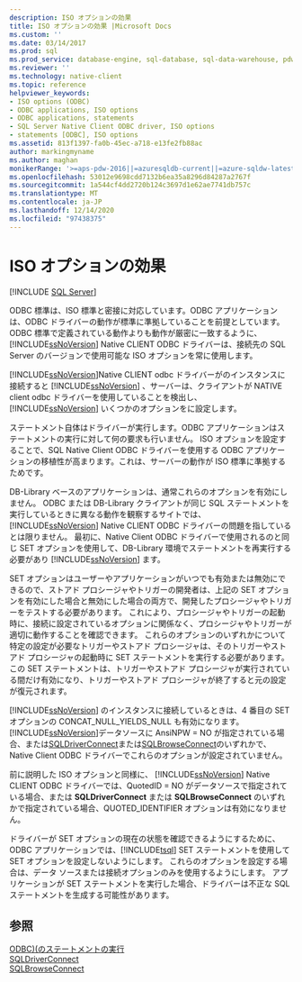 ```yaml
---
description: ISO オプションの効果
title: ISO オプションの効果 |Microsoft Docs
ms.custom: ''
ms.date: 03/14/2017
ms.prod: sql
ms.prod_service: database-engine, sql-database, sql-data-warehouse, pdw
ms.reviewer: ''
ms.technology: native-client
ms.topic: reference
helpviewer_keywords:
- ISO options (ODBC)
- ODBC applications, ISO options
- ODBC applications, statements
- SQL Server Native Client ODBC driver, ISO options
- statements [ODBC], ISO options
ms.assetid: 813f1397-fa0b-45ec-a718-e13fe2fb88ac
author: markingmyname
ms.author: maghan
monikerRange: '>=aps-pdw-2016||=azuresqldb-current||=azure-sqldw-latest||>=sql-server-2016||>=sql-server-linux-2017||=azuresqldb-mi-current'
ms.openlocfilehash: 53012e9698cdd7132b6ea35a8296d84287a2767f
ms.sourcegitcommit: 1a544cf4dd2720b124c3697d1e62ae7741db757c
ms.translationtype: MT
ms.contentlocale: ja-JP
ms.lasthandoff: 12/14/2020
ms.locfileid: "97438375"
---
```

# <a name="effects-of-iso-options"></a>ISO オプションの効果
[!INCLUDE [SQL Server](../../../includes/applies-to-version/sql-asdb-asdbmi-asa-pdw.md)]

  ODBC 標準は、ISO 標準と密接に対応しています。ODBC アプリケーションは、ODBC ドライバーの動作が標準に準拠していることを前提としています。 ODBC 標準で定義されている動作よりも動作が厳密に一致するように、 [!INCLUDE[ssNoVersion](../../../includes/ssnoversion-md.md)] Native CLIENT ODBC ドライバーは、接続先の SQL Server のバージョンで使用可能な ISO オプションを常に使用します。  
  
 [!INCLUDE[ssNoVersion](../../../includes/ssnoversion-md.md)]Native CLIENT odbc ドライバーがのインスタンスに接続すると [!INCLUDE[ssNoVersion](../../../includes/ssnoversion-md.md)] 、サーバーは、クライアントが NATIVE client odbc ドライバーを使用していることを検出し、 [!INCLUDE[ssNoVersion](../../../includes/ssnoversion-md.md)] いくつかのオプションをに設定します。  
  
 ステートメント自体はドライバーが実行します。ODBC アプリケーションはステートメントの実行に対して何の要求も行いません。 ISO オプションを設定することで、SQL Native Client ODBC ドライバーを使用する ODBC アプリケーションの移植性が高まります。これは、サーバーの動作が ISO 標準に準拠するためです。  
  
 DB-Library ベースのアプリケーションは、通常これらのオプションを有効にしません。 ODBC または DB-Library クライアントが同じ SQL ステートメントを実行しているときに異なる動作を観察するサイトでは、 [!INCLUDE[ssNoVersion](../../../includes/ssnoversion-md.md)] Native CLIENT ODBC ドライバーの問題を指しているとは限りません。 最初に、Native Client ODBC ドライバーで使用されるのと同じ SET オプションを使用して、DB-Library 環境でステートメントを再実行する必要があり [!INCLUDE[ssNoVersion](../../../includes/ssnoversion-md.md)] ます。  
  
 SET オプションはユーザーやアプリケーションがいつでも有効または無効にできるので、ストアド プロシージャやトリガーの開発者は、上記の SET オプションを有効にした場合と無効にした場合の両方で、開発したプロシージャやトリガーをテストする必要があります。 これにより、プロシージャやトリガーの起動時に、接続に設定されているオプションに関係なく、プロシージャやトリガーが適切に動作することを確認できます。 これらのオプションのいずれかについて特定の設定が必要なトリガーやストアド プロシージャは、そのトリガーやストアド プロシージャの起動時に SET ステートメントを実行する必要があります。 この SET ステートメントは、トリガーやストアド プロシージャが実行されている間だけ有効になり、トリガーやストアド プロシージャが終了すると元の設定が復元されます。  
  
 [!INCLUDE[ssNoVersion](../../../includes/ssnoversion-md.md)] のインスタンスに接続しているときは、4 番目の SET オプションの CONCAT_NULL_YIELDS_NULL も有効になります。 [!INCLUDE[ssNoVersion](../../../includes/ssnoversion-md.md)]データソースに AnsiNPW = NO が指定されている場合、または[SQLDriverConnect](../../../relational-databases/native-client-odbc-api/sqldriverconnect.md)または[SQLBrowseConnect](../../../relational-databases/native-client-odbc-api/sqlbrowseconnect.md)のいずれかで、Native Client ODBC ドライバーでこれらのオプションが設定されていません。  
  
 前に説明した ISO オプションと同様に、 [!INCLUDE[ssNoVersion](../../../includes/ssnoversion-md.md)] Native CLIENT ODBC ドライバーでは、QuotedID = NO がデータソースで指定されている場合、または **SQLDriverConnect** または **SQLBrowseConnect** のいずれかで指定されている場合、QUOTED_IDENTIFIER オプションは有効になりません。  
  
 ドライバーが SET オプションの現在の状態を確認できるようにするために、ODBC アプリケーションでは、[!INCLUDE[tsql](../../../includes/tsql-md.md)] SET ステートメントを使用して SET オプションを設定しないようにします。 これらのオプションを設定する場合は、データ ソースまたは接続オプションのみを使用するようにします。 アプリケーションが SET ステートメントを実行した場合、ドライバーは不正な SQL ステートメントを生成する可能性があります。  
  
## <a name="see-also"></a>参照  
 [ODBC&#41;&#40;のステートメントの実行 ](../../../relational-databases/native-client-odbc-queries/executing-statements/executing-statements-odbc.md)   
 [SQLDriverConnect](../../../relational-databases/native-client-odbc-api/sqldriverconnect.md)   
 [SQLBrowseConnect](../../../relational-databases/native-client-odbc-api/sqlbrowseconnect.md)  
  
  

